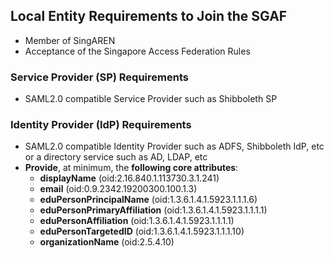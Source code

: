 <!-- TITLE: Singapore Access Federation (SGAF) -->
<!-- SUBTITLE: The Singapore Access Federation (SGAF) service is a Federated Identity Management System for Singapore's research and education (R&E) community. SGAF uses SAML2.0 technology to enable scalable, trusted collaborations among Singapore's R&E community.  -->

## Local Entity Requirements to Join the SGAF
* Member of SingAREN
* Acceptance of the Singapore Access Federation Rules

### Service Provider (SP) Requirements
* SAML2.0 compatible Service Provider such as Shibboleth SP

### Identity Provider (IdP) Requirements
* SAML2.0 compatible Identity Provider such as ADFS, Shibboleth IdP, etc or a directory service such as AD, LDAP, etc
*  **Provide**, at minimum, the **following core attributes**: 
	* **displayName** (oid:2.16.840.1.113730.3.1.241)
	* **email** (oid:0.9.2342.19200300.100.1.3)
	* **eduPersonPrincipalName** (oid:1.3.6.1.4.1.5923.1.1.1.6)
	* **eduPersonPrimaryAffiliation** (oid:1.3.6.1.4.1.5923.1.1.1.1)
	* **eduPersonAffiliation** (oid:1.3.6.1.4.1.5923.1.1.1.1)
	* **eduPersonTargetedID** (oid:1.3.6.1.4.1.5923.1.1.1.10)
	* **organizationName** (oid:2.5.4.10)